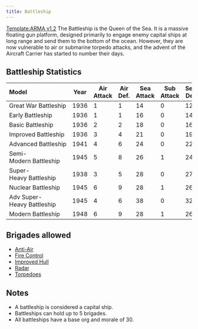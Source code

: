 ```yaml
---
title: Battleship
---
```

 [Template:ARMA v1.2](/wiki/index.php?title=Template:ARMA_v1.2&action=edit&redlink=1 "Template:ARMA v1.2 (page does not exist)") The Battleship is the Queen of the Sea. It is a massive floating gun platform, designed primarily to engage enemy capital ships at long range and send them to the bottom of the ocean. However, they are now vulnerable to air or submarine torpedo attacks, and the advent of the Aircraft Carrier has started to number their days.

Battleship Statistics
---------------------

| Model | Year | Air Attack | Air Def. | Sea Attack | Sub Attack | Sea Def | Shore Bombard | Distance | Visi-bility | Surface Detect | Sub Detect | Air Detect | Cost | Build-time | Man-power | Max Speed | Supply Cons. | Fuel Cons. | Range |
| :-- | --- | --- | --- | --- | --- | --- | --- | --- | --- | --- | --- | --- | --- | --- | --- | --- | --- | --- | --- |
| Great War Battleship | 1936 | 1 | 1 | 14 | 0 | 12 | 6 | 0.32 | 90 | 1 | 1 | 1 | 7.0 | 730 | 1.0 | 15 | 0.70 | 1.00 | 2500 |
| Early Battleship | 1936 | 1 | 1 | 16 | 0 | 14 | 8 | 0.34 | 90 | 1 | 2 | 1 | 8.0 | 730 | 1.0 | 20 | 0.70 | 1.00 | 2800 |
| Basic Battleship | 1936 | 2 | 2 | 18 | 0 | 16 | 10 | 0.34 | 90 | 1 | 2 | 1 | 9.0 | 730 | 1.0 | 20 | 0.80 | 1.00 | 3000 |
| Improved Battleship | 1936 | 3 | 4 | 21 | 0 | 19 | 11 | 0.36 | 90 | 1 | 2 | 2 | 10.0 | 730 | 2.0 | 25 | 0.80 | 1.00 | 3500 |
| Advanced Battleship | 1941 | 4 | 6 | 24 | 0 | 22 | 12 | 0.38 | 90 | 1 | 2 | 2 | 12.0 | 730 | 2.0 | 27 | 0.90 | 1.00 | 4000 |
| Semi-Modern Battleship | 1945 | 5 | 8 | 26 | 1 | 24 | 14 | 0.38 | 90 | 1 | 2 | 2 | 14.0 | 740 | 2.0 | 28 | 1.00 | 1.00 | 4000 |
| Super-Heavy Battleship | 1938 | 3 | 5 | 28 | 0 | 27 | 14 | 0.38 | 95 | 1 | 2 | 2 | 16.0 | 760 | 2.0 | 24 | 1.00 | 1.50 | 3500 |
| Nuclear Battleship | 1945 | 6 | 9 | 28 | 1 | 26 | 14 | 0.38 | 90 | 1 | 3 | 2 | 16.0 | 790 | 2.0 | 30 | 2.50 | 0.00 | 8000 |
| Adv Super-Heavy Battleship | 1945 | 4 | 6 | 38 | 0 | 32 | 18 | 0.40 | 95 | 1 | 2 | 2 | 16.0 | 760 | 2.0 | 24 | 1.20 | 1.50 | 4500 |
| Modern Battleship | 1948 | 6 | 9 | 28 | 1 | 26 | 14 | 0.38 | 90 | 1 | 3 | 2 | 15.0 | 760 | 2.0 | 30 | 1.00 | 1.00 | 4500 |

Brigades allowed
----------------

*   [Anti-Air](/wiki/index.php?title=Anti-Air_(naval_brigade)&action=edit&redlink=1 "Anti-Air (naval brigade) (page does not exist)")
*   [Fire Control](/wiki/index.php?title=Fire_Control_(naval_brigade)&action=edit&redlink=1 "Fire Control (naval brigade) (page does not exist)")
*   [Improved Hull](/wiki/index.php?title=Improved_Hull_(naval_brigade)&action=edit&redlink=1 "Improved Hull (naval brigade) (page does not exist)")
*   [Radar](/wiki/index.php?title=Radar_(naval_brigade)&action=edit&redlink=1 "Radar (naval brigade) (page does not exist)")
*   [Torpedoes](/wiki/index.php?title=Torpedoes_(naval_brigade)&action=edit&redlink=1 "Torpedoes (naval brigade) (page does not exist)")

Notes
-----

*   A battleship is considered a capital ship.
*   Battleships can hold up to 5 brigades.
*   All battleships have a base org and morale of 30.